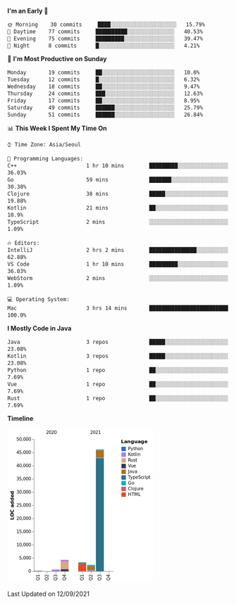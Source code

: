 <!--START_SECTION:waka-->
**I'm an Early 🐤** 

```text
🌞 Morning    30 commits     ████░░░░░░░░░░░░░░░░░░░░░   15.79% 
🌆 Daytime    77 commits     ██████████░░░░░░░░░░░░░░░   40.53% 
🌃 Evening    75 commits     █████████░░░░░░░░░░░░░░░░   39.47% 
🌙 Night      8 commits      █░░░░░░░░░░░░░░░░░░░░░░░░   4.21%

```
📅 **I'm Most Productive on Sunday** 

```text
Monday       19 commits     ██░░░░░░░░░░░░░░░░░░░░░░░   10.0% 
Tuesday      12 commits     █░░░░░░░░░░░░░░░░░░░░░░░░   6.32% 
Wednesday    18 commits     ██░░░░░░░░░░░░░░░░░░░░░░░   9.47% 
Thursday     24 commits     ███░░░░░░░░░░░░░░░░░░░░░░   12.63% 
Friday       17 commits     ██░░░░░░░░░░░░░░░░░░░░░░░   8.95% 
Saturday     49 commits     ██████░░░░░░░░░░░░░░░░░░░   25.79% 
Sunday       51 commits     ██████░░░░░░░░░░░░░░░░░░░   26.84%

```


📊 **This Week I Spent My Time On** 

```text
⌚︎ Time Zone: Asia/Seoul

💬 Programming Languages: 
C++                      1 hr 10 mins        █████████░░░░░░░░░░░░░░░░   36.03% 
Go                       59 mins             ███████░░░░░░░░░░░░░░░░░░   30.38% 
Clojure                  38 mins             █████░░░░░░░░░░░░░░░░░░░░   19.88% 
Kotlin                   21 mins             ██░░░░░░░░░░░░░░░░░░░░░░░   10.9% 
TypeScript               2 mins              ░░░░░░░░░░░░░░░░░░░░░░░░░   1.09%

🔥 Editors: 
IntelliJ                 2 hrs 2 mins        ███████████████░░░░░░░░░░   62.88% 
VS Code                  1 hr 10 mins        █████████░░░░░░░░░░░░░░░░   36.03% 
WebStorm                 2 mins              ░░░░░░░░░░░░░░░░░░░░░░░░░   1.09%

💻 Operating System: 
Mac                      3 hrs 14 mins       █████████████████████████   100.0%

```

**I Mostly Code in Java** 

```text
Java                     3 repos             █████░░░░░░░░░░░░░░░░░░░░   23.08% 
Kotlin                   3 repos             █████░░░░░░░░░░░░░░░░░░░░   23.08% 
Python                   1 repo              ██░░░░░░░░░░░░░░░░░░░░░░░   7.69% 
Vue                      1 repo              ██░░░░░░░░░░░░░░░░░░░░░░░   7.69% 
Rust                     1 repo              ██░░░░░░░░░░░░░░░░░░░░░░░   7.69%

```


**Timeline**

![Chart not found](https://raw.githubusercontent.com/kuckjwi0928/kuckjwi0928/master/charts/bar_graph.png) 


 Last Updated on 12/09/2021
<!--END_SECTION:waka-->
